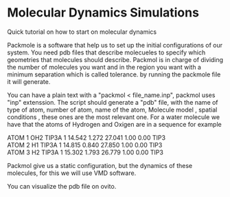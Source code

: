 # Molecular Dynamics Simulations
Quick tutorial on how to start on molecular dynamics

Packmole is a software that help us to set up the initial configurations of our system. 
You need pdb files that describe molecueles to specify which geometries that molecules should describe. 
Packmol is in charge of dividing the number of molecules you want and in the region you want with a minimum separation which is called tolerance. 
by running the packmole file it will generate.

You can have a plain text with a "packmol < file_name.inp", packmol uses "inp" extenssion. The script should generate a "pdb" file, with the name of  
type of atom,  number of atom, name of the atom, Molecule model , spatial conditions , these ones are the most relevant one. 
For a water molecule we have that the atoms of Hydrogen and Oxigen are in a sequence for example 

ATOM      1  OH2 TIP3A   1      14.542   1.272  27.041  1.00  0.00      TIP3    
ATOM      2  H1  TIP3A   1      14.815   0.840  27.850  1.00  0.00      TIP3    
ATOM      3  H2  TIP3A   1      15.302   1.793  26.779  1.00  0.00      TIP3  

Packmol give us a static configuration, but the dynamics of these molecules, for this we will use VMD software. 

You can visualize the pdb file on ovito. 

